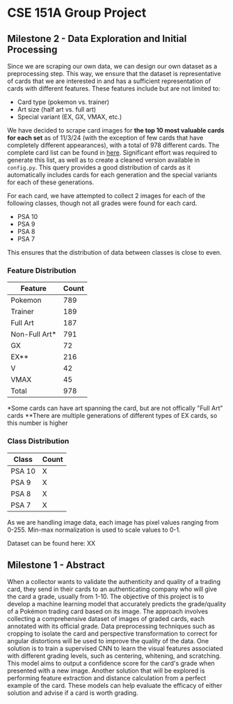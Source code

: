 # CSE 151A Group Project

## Milestone 2 - Data Exploration and Initial Processing

Since we are scraping our own data, we can design our own dataset as a preprocessing step. This way, we ensure that the dataset is representative of cards that we are interested in and has a sufficient representation of cards with different features. These features include but are not limited to:

- Card type (pokemon vs. trainer)
- Art size (half art vs. full art)
- Special variant (EX, GX, VMAX, etc.)

We have decided to scrape card images for **the top 10 most valuable cards for each set** as of 11/3/24 (with the exception of few cards that have completely different appearances), with a total of 978 different cards. The complete card list can be found in [here](https://docs.google.com/document/d/1S45M2bVT3rBX15cnimlXmRDwiepWfXl3hs9HDs8nDyU/edit?usp=sharing). Significant effort was required to generate this list, as well as to create a cleaned version available in `config.py`. This query provides a good distribution of cards as it automatically includes cards for each generation and the special variants for each of these generations.

For each card, we have attempted to collect 2 images for each of the following classes, though not all grades were found for each card.

- PSA 10
- PSA 9
- PSA 8
- PSA 7

This ensures that the distribution of data between classes is close to even.

### Feature Distribution

| Feature        | Count |
| -------------- | ----- |
| Pokemon        | 789   |
| Trainer        | 189   |
| Full Art       | 187   |
| Non-Full Art\* | 791   |
| GX             | 72    |
| EX\*\*         | 216   |
| V              | 42    |
| VMAX           | 45    |
| Total          | 978   |

\*Some cards can have art spanning the card, but are not offically "Full Art" cards
\*\*There are multiple generations of different types of EX cards, so this number is higher

### Class Distribution

| Class  | Count |
| ------ | ----- |
| PSA 10 | X     |
| PSA 9  | X     |
| PSA 8  | X     |
| PSA 7  | X     |

As we are handling image data, each image has pixel values ranging from 0-255. Min-max normalization is used to scale values to 0-1.

Dataset can be found here: XX

## Milestone 1 - Abstract

When a collector wants to validate the authenticity and quality of a trading card, they send in their cards to an authenticating company who will give the card a grade, usually from 1-10. The objective of this project is to develop a machine learning model that accurately predicts the grade/quality of a Pokémon trading card based on its image. The approach involves collecting a comprehensive dataset of images of graded cards, each annotated with its official grade. Data preprocessing techniques such as cropping to isolate the card and perspective transformation to correct for angular distortions will be used to improve the quality of the data. One solution is to train a supervised CNN to learn the visual features associated with different grading levels, such as centering, whitening, and scratching. This model aims to output a confidence score for the card's grade when presented with a new image. Another solution that will be explored is performing feature extraction and distance calculation from a perfect example of the card. These models can help evaluate the efficacy of either solution and advise if a card is worth grading.
